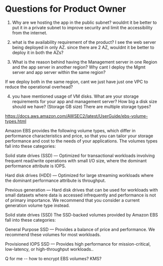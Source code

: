 # Questions for Product Owner
1. Why are we hosting the app in the public subnet? wouldnt it be better to put it in a private subnet to improve security and limit the accessibility from the internet.

2. what is the availability requirement of the product? I see the web server being deployed in only AZ. since there are 2 AZ, wouldnt it be better to deploy it in both the AZs?

3. What is the reason behind having the Management server in one Region and the app server in another region? Why cant I deploy the Mgmt server and app server within the same region? 

If we deploy both in the same region, cant we just have just one VPC to reduce the operational overhead?

4. you have mentioned usage of VM disks. What are your storage requirements for your app and management server? How big a disk size should we have? (Storage GB size) There are multiple storage types? 

https://docs.aws.amazon.com/AWSEC2/latest/UserGuide/ebs-volume-types.html

Amazon EBS provides the following volume types, which differ in performance characteristics and price, so that you can tailor your storage performance and cost to the needs of your applications. The volumes types fall into these categories:

Solid state drives (SSD) — Optimized for transactional workloads involving frequent read/write operations with small I/O size, where the dominant performance attribute is IOPS.

Hard disk drives (HDD) — Optimized for large streaming workloads where the dominant performance attribute is throughput.

Previous generation — Hard disk drives that can be used for workloads with small datasets where data is accessed infrequently and performance is not of primary importance. We recommend that you consider a current generation volume type instead.

Solid state drives (SSD)
The SSD-backed volumes provided by Amazon EBS fall into these categories:

General Purpose SSD — Provides a balance of price and performance. We recommend these volumes for most workloads.

Provisioned IOPS SSD — Provides high performance for mission-critical, low-latency, or high-throughput workloads..

Q for me -- how to encrypt EBS volumes? KMS?
   




